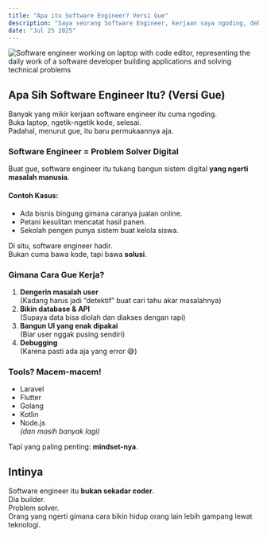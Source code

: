 ```yaml
---
title: "Apa itu Software Engineer? Versi Gue"
description: "Saya seorang Software Engineer, kerjaan saya ngoding, debugging, dan ngebangun sistem."
date: "Jul 25 2025"
---
```


![Software engineer working on laptop with code editor, representing the daily work of a software developer building applications and solving technical problems](software-engineer.png)

## Apa Sih Software Engineer Itu? (Versi Gue)

Banyak yang mikir kerjaan software engineer itu cuma ngoding.  
Buka laptop, ngetik-ngetik kode, selesai.  
Padahal, menurut gue, itu baru permukaannya aja.

### Software Engineer = Problem Solver Digital

Buat gue, software engineer itu tukang bangun sistem digital **yang ngerti masalah manusia**.

#### Contoh Kasus:
- Ada bisnis bingung gimana caranya jualan online.
- Petani kesulitan mencatat hasil panen.
- Sekolah pengen punya sistem buat kelola siswa.

Di situ, software engineer hadir.  
Bukan cuma bawa kode, tapi bawa **solusi**.


### Gimana Cara Gue Kerja?

1. **Dengerin masalah user**  
   (Kadang harus jadi “detektif” buat cari tahu akar masalahnya)
2. **Bikin database & API**  
   (Supaya data bisa diolah dan diakses dengan rapi)
3. **Bangun UI yang enak dipakai**  
   (Biar user nggak pusing sendiri)
4. **Debugging**  
   (Karena pasti ada aja yang error 😅)


### Tools? Macem-macem!

- Laravel
- Flutter
- Golang
- Kotlin
- Node.js  
*(dan masih banyak lagi)*

Tapi yang paling penting: **mindset-nya**.


## Intinya

Software engineer itu **bukan sekadar coder**.  
Dia builder.  
Problem solver.  
Orang yang ngerti gimana cara bikin hidup orang lain lebih gampang lewat teknologi.

